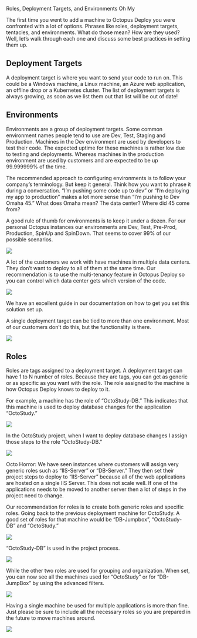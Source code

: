 Roles, Deployment Targets, and Environments Oh My

The first time you went to add a machine to Octopus Deploy you were confronted with a lot of options.  Phrases like roles, deployment targets, tentacles, and environments.  What do those mean?  How are they used?  Well, let’s walk through each one and discuss some best practices in setting them up.

## Deployment Targets  

A deployment target is where you want to send your code to run on.  This could be a Windows machine, a Linux machine, an Azure web application, an offline drop or a Kubernetes cluster.  The list of deployment targets is always growing, as soon as we list them out that list will be out of date!

## Environments

Environments are a group of deployment targets.  Some common environment names people tend to use are Dev, Test, Staging and Production.  Machines in the Dev environment are used by developers to test their code.  The expected uptime for these machines is rather low due to testing and deployments.  Whereas machines in the production environment are used by customers and are expected to be up 99.999999% of the time.

The recommended approach to configuring environments is to follow your company’s terminology.  But keep it general.  Think how you want to phrase it during a conversation.   “I’m pushing some code up to dev” or “I’m deploying my app to production” makes a lot more sense than “I’m pushing to Dev Omaha 45.”  What does Omaha mean?  The data center?  Where did 45 come from?  

A good rule of thumb for environments is to keep it under a dozen.  For our personal Octopus instances our environments are Dev, Test, Pre-Prod, Production, SpinUp and SpinDown.  That seems to cover 99% of our possible scenarios.

![](environmentlist.png)


A lot of the customers we work with have machines in multiple data centers.  They don’t want to deploy to all of them at the same time.  Our recommendation is to use the multi-tenancy feature in Octopus Deploy so you can control which data center gets which version of the code.

![](multitenancyenvironments.png)

We have an excellent guide in our documentation on how to get you set this solution set up.

A single deployment target can be tied to more than one environment.  Most of our customers don’t do this, but the functionality is there.  

![](singletarget-multipleroles.png)

## Roles

Roles are tags assigned to a deployment target.  A deployment target can have 1 to N number of roles.  Because they are tags, you can get as generic or as specific as you want with the role.  The role assigned to the machine is how Octopus Deploy knows to deploy to it.

For example, a machine has the role of “OctoStudy-DB.”  This indicates that this machine is used to deploy database changes for the application “OctoStudy.”

![](machine-with-specific-roles.png)

In the OctoStudy project, when I want to deploy database changes I assign those steps to the role “OctoStudy-DB.”

![](using-specific-machine-roles.png)


Octo Horror: We have seen instances where customers will assign very generic roles such as “IIS-Server” or “DB-Server.”  They then set their project steps to deploy to “IIS-Server” because all of the web applications are hosted on a single IIS Server.  This does not scale well.  If one of the applications needs to be moved to another server then a lot of steps in the project need to change.

Our recommendation for roles is to create both generic roles and specific roles.  Going back to the previous deployment machine for OctoStudy.  A good set of roles for that machine would be “DB-Jumpbox”, “OctoStudy-DB” and “OctoStudy.”  

![](machine-with-multiple-roles.png)

“OctoStudy-DB” is used in the project process.

![](using-specific-machine-roles.png)

While the other two roles are used for grouping and organization.  When set, you can now see all the machines used for “OctoStudy” or for “DB-JumpBox” by using the advanced filters.

![](searching-machines-used-by-application.png)

Having a single machine be used for multiple applications is more than fine.  Just please be sure to include all the necessary roles so you are prepared in the future to move machines around.

![](single-machine-multiple-applications-roles.png)
